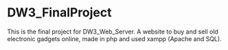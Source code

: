 # DW3_FinalProject
This is the final project for DW3_Web_Server. A website to buy and sell old electronic gadgets online, made in php and used xampp (Apache and SQL).
